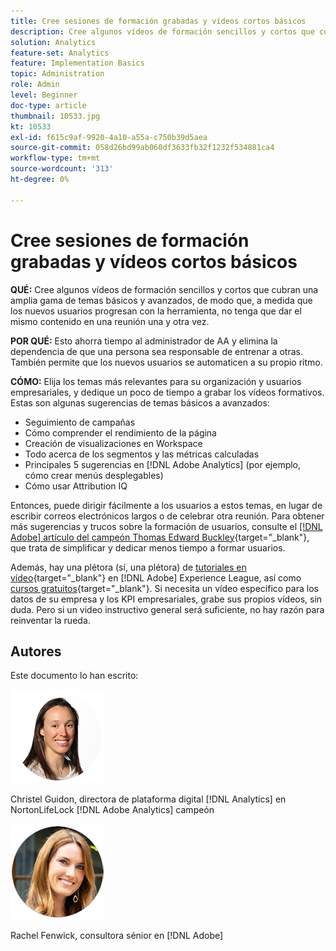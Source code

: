 ```yaml
---
title: Cree sesiones de formación grabadas y vídeos cortos básicos
description: Cree algunos vídeos de formación sencillos y cortos que cubran una amplia gama de temas básicos y avanzados, de modo que, a medida que los nuevos usuarios progresan con la herramienta, no tenga que dar el mismo contenido en una reunión una y otra vez.
solution: Analytics
feature-set: Analytics
feature: Implementation Basics
topic: Administration
role: Admin
level: Beginner
doc-type: article
thumbnail: 10533.jpg
kt: 10533
exl-id: f615c9af-9920-4a10-a55a-c750b39d5aea
source-git-commit: 058d26bd99ab060df3633fb32f1232f534881ca4
workflow-type: tm+mt
source-wordcount: '313'
ht-degree: 0%

---
```


# Cree sesiones de formación grabadas y vídeos cortos básicos

**QUÉ:** Cree algunos vídeos de formación sencillos y cortos que cubran una amplia gama de temas básicos y avanzados, de modo que, a medida que los nuevos usuarios progresan con la herramienta, no tenga que dar el mismo contenido en una reunión una y otra vez.

**POR QUÉ:** Esto ahorra tiempo al administrador de AA y elimina la dependencia de que una persona sea responsable de entrenar a otras. También permite que los nuevos usuarios se automaticen a su propio ritmo.

**CÓMO:** Elija los temas más relevantes para su organización y usuarios empresariales, y dedique un poco de tiempo a grabar los vídeos formativos. Estas son algunas sugerencias de temas básicos a avanzados:

* Seguimiento de campañas
* Cómo comprender el rendimiento de la página
* Creación de visualizaciones en Workspace
* Todo acerca de los segmentos y las métricas calculadas
* Principales 5 sugerencias en [!DNL Adobe Analytics] (por ejemplo, cómo crear menús desplegables)
* Cómo usar Attribution IQ

Entonces, puede dirigir fácilmente a los usuarios a estos temas, en lugar de escribir correos electrónicos largos o de celebrar otra reunión. Para obtener más sugerencias y trucos sobre la formación de usuarios, consulte el [[!DNL Adobe] artículo del campeón Thomas Edward Buckley](https://experienceleague.adobe.com/docs/analytics-learn/tutorials/administration/key-admin-skills/simplify-training-users.html?lang=es){target="_blank"}, que trata de simplificar y dedicar menos tiempo a formar usuarios.

Además, hay una plétora (sí, una plétora) de [tutoriales en vídeo](https://experienceleague.adobe.com/docs/analytics-learn/tutorials/overview.html?lang=es){target="_blank"} en [!DNL Adobe] Experience League, así como [cursos gratuitos](https://experienceleague.adobe.com/es?lang=es#dashboard/learning){target="_blank"}. Si necesita un vídeo específico para los datos de su empresa y los KPI empresariales, grabe sus propios vídeos, sin duda. Pero si un video instructivo general será suficiente, no hay razón para reinventar la rueda.

## Autores

Este documento lo han escrito:

![Christel Guidon](assets/Christel-Headshot-150.png)

Christel Guidon, directora de plataforma digital [!DNL Analytics] en NortonLifeLock
[!DNL Adobe Analytics] campeón

![Rachel Fenwick](assets/Rachel-Fenwick-150.png)

Rachel Fenwick, consultora sénior en [!DNL Adobe]
